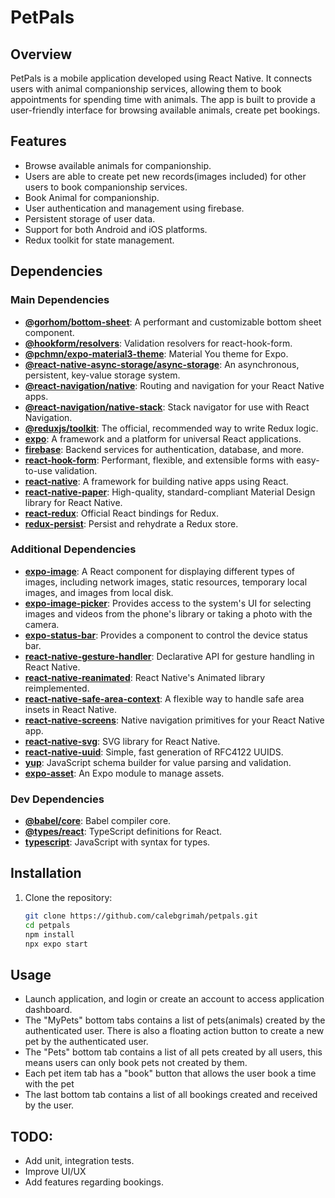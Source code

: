 # PetPals

## Overview

PetPals is a mobile application developed using React Native. It connects users with animal companionship services, allowing them to book appointments for spending time with animals. The app is built to provide a user-friendly interface for browsing available animals, create pet bookings.

## Features

- Browse available animals for companionship.
- Users are able to create pet new records(images included) for other users to book companionship services.
- Book Animal for companionship.
- User authentication and management using firebase.
- Persistent storage of user data.
- Support for both Android and iOS platforms.
- Redux toolkit for state management.

## Dependencies

### Main Dependencies

- **[@gorhom/bottom-sheet](https://github.com/gorhom/react-native-bottom-sheet)**: A performant and customizable bottom sheet component.
- **[@hookform/resolvers](https://github.com/react-hook-form/resolvers)**: Validation resolvers for react-hook-form.
- **[@pchmn/expo-material3-theme](https://github.com/pchmn/expo-material3-theme)**: Material You theme for Expo.
- **[@react-native-async-storage/async-storage](https://github.com/react-native-async-storage/async-storage)**: An asynchronous, persistent, key-value storage system.
- **[@react-navigation/native](https://reactnavigation.org/)**: Routing and navigation for your React Native apps.
- **[@react-navigation/native-stack](https://reactnavigation.org/docs/stack-navigator/)**: Stack navigator for use with React Navigation.
- **[@reduxjs/toolkit](https://redux-toolkit.js.org/)**: The official, recommended way to write Redux logic.
- **[expo](https://expo.dev/)**: A framework and a platform for universal React applications.
- **[firebase](https://firebase.google.com/)**: Backend services for authentication, database, and more.
- **[react-hook-form](https://react-hook-form.com/)**: Performant, flexible, and extensible forms with easy-to-use validation.
- **[react-native](https://reactnative.dev/)**: A framework for building native apps using React.
- **[react-native-paper](https://callstack.github.io/react-native-paper/)**: High-quality, standard-compliant Material Design library for React Native.
- **[react-redux](https://react-redux.js.org/)**: Official React bindings for Redux.
- **[redux-persist](https://github.com/rt2zz/redux-persist)**: Persist and rehydrate a Redux store.

### Additional Dependencies

- **[expo-image](https://docs.expo.dev/versions/latest/sdk/image/)**: A React component for displaying different types of images, including network images, static resources, temporary local images, and images from local disk.
- **[expo-image-picker](https://docs.expo.dev/versions/latest/sdk/imagepicker/)**: Provides access to the system's UI for selecting images and videos from the phone's library or taking a photo with the camera.
- **[expo-status-bar](https://docs.expo.dev/versions/latest/sdk/status-bar/)**: Provides a component to control the device status bar.
- **[react-native-gesture-handler](https://docs.swmansion.com/react-native-gesture-handler/)**: Declarative API for gesture handling in React Native.
- **[react-native-reanimated](https://docs.swmansion.com/react-native-reanimated/)**: React Native's Animated library reimplemented.
- **[react-native-safe-area-context](https://github.com/th3rdwave/react-native-safe-area-context)**: A flexible way to handle safe area insets in React Native.
- **[react-native-screens](https://github.com/software-mansion/react-native-screens)**: Native navigation primitives for your React Native app.
- **[react-native-svg](https://github.com/react-native-svg/react-native-svg)**: SVG library for React Native.
- **[react-native-uuid](https://github.com/eugenehp/react-native-uuid)**: Simple, fast generation of RFC4122 UUIDS.
- **[yup](https://github.com/jquense/yup)**: JavaScript schema builder for value parsing and validation.
- **[expo-asset](https://docs.expo.dev/versions/latest/sdk/asset/)**: An Expo module to manage assets.

### Dev Dependencies

- **[@babel/core](https://babeljs.io/docs/en/babel-core)**: Babel compiler core.
- **[@types/react](https://www.npmjs.com/package/@types/react)**: TypeScript definitions for React.
- **[typescript](https://www.typescriptlang.org/)**: JavaScript with syntax for types.

## Installation

1. Clone the repository:
   ```sh
   git clone https://github.com/calebgrimah/petpals.git 
   cd petpals
   npm install
   npx expo start

## Usage
- Launch application, and login or create an account to access application dashboard.
- The "MyPets" bottom tabs contains a list of pets(animals) created by the authenticated user. There is also a floating action button to create a new pet by the authenticated user.
- The "Pets" bottom tab contains a list of all pets created by all users, this means users can only book pets not created by them.
- Each pet item tab has a "book" button that allows the user book a time with the pet
- The last bottom tab contains a list of all bookings created and received by the user.

## TODO:
- Add unit, integration tests.
- Improve UI/UX
- Add features regarding bookings.

